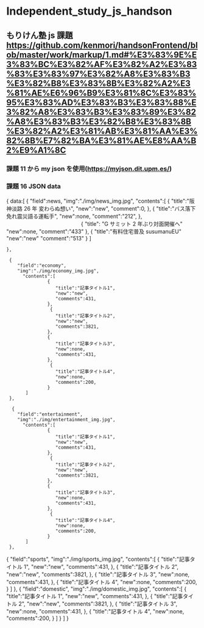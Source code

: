 # Independent_study_js_handson

## もりけん塾 js 課題 https://github.com/kenmori/handsonFrontend/blob/master/work/markup/1.md#%E3%83%9E%E3%83%BC%E3%82%AF%E3%82%A2%E3%83%83%E3%83%97%E3%82%A8%E3%83%B3%E3%82%B8%E3%83%8B%E3%82%A2%E3%81%AE%E6%96%B9%E3%81%8C%E3%83%95%E3%83%AD%E3%83%B3%E3%83%88%E3%82%A8%E3%83%B3%E3%83%89%E3%82%A8%E3%83%B3%E3%82%B8%E3%83%8B%E3%82%A2%E3%81%AB%E3%81%AA%E3%82%8B%E7%82%BA%E3%81%AE%E8%AA%B2%E9%A1%8C

### 課題 11 から my json を使用(https://myjson.dit.upm.es/)

### 課題 16 JSON data

{
data:[
{
"field":news,
"img":"./img/news_img.jpg",
"contents":[
{
"title":"阪神淡路 26 年 変わらぬ想い",
"new":"new",
"comment":0,
},
{
"title":"バス落下免れ震災語る運転手",
"new":none,
"comment":"212",
},
　　　　　　　　　　　　　　{
"title": "G サミット 2 年ぶり対面開催へ"
"new":none,
"comment":"433"
},
{
"title":"有料住宅普及 susumanuEU"
"new":"new"
"comment":"513"
}
]

    },

     {
        "field":"economy",
        "img":"./img/economy_img.jpg",
          "contents":[
                   {
                      "title":"記事タイトル1",
                      "new":"new",
                      "comments":431,
                   },
                    {
                      "title":"記事タイトル2",
                      "new":"new",
                      "comments":3821,
                   },
                   {
                      "title":"記事タイトル3",
                      "new":none,
                      "comments":431,
                   },
                    {
                      "title":"記事タイトル4",
                      "new":none,
                      "comments":200,
                   }
           ]
     },

      {
        "field":"entertainment",
        "img":"./img/entertainment_img.jpg",
          "contents":[
                   {
                      "title":"記事タイトル1",
                      "new":"new",
                      "comments":431,
                   },
                    {
                      "title":"記事タイトル2",
                      "new":"new",
                      "comments":3821,
                   },
                   {
                      "title":"記事タイトル3",
                      "new":none,
                      "comments":431,
                   },
                    {
                      "title":"記事タイトル4",
                      "new":none,
                      "comments":200,
                   }
           ]
     },

{
"field":"sports",
"img":"./img/sports_img.jpg",
"contents":[
{
"title":"記事タイトル 1",
"new":"new",
"comments":431,
},
{
"title":"記事タイトル 2",
"new":"new",
"comments":3821,
},
{
"title":"記事タイトル 3",
"new":none,
"comments":431,
},
{
"title":"記事タイトル 4",
"new":none,
"comments":200,
}
]
},
{
"field":"domestic",
"img":"./img/domestic_img.jpg",
"contents":[
{
"title":"記事タイトル 1",
"new":"new",
"comments":431,
},
{
"title":"記事タイトル 2",
"new":"new",
"comments":3821,
},
{
"title":"記事タイトル 3",
"new":none,
"comments":431,
},
{
"title":"記事タイトル 4",
"new":none,
"comments":200,
}
]
}
]
}
